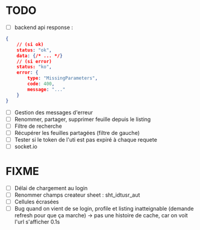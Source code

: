 # TODO
- [ ] backend api response :
```json
{
    // (si ok)
    status: "ok",
    data: {/* ... */}
    // (si error)
    status: "ko",
    error: {
        type: "MissingParameters",
        code: 400,
        message: "..."
    }
}
```
- [ ] Gestion des messages d'erreur
- [ ] Renommer, partager, supprimer feuille depuis le listing
- [ ] Filtre de recherche
- [ ] Récupérer les feuilles partagées (filtre de gauche)
- [ ] Tester si le token de l'uti est pas expiré à chaque requete
- [ ] socket.io

# FIXME
- [ ] Délai de chargement au login
- [ ] Renommer champs createur sheet : sht_idtusr_aut
- [ ] Cellules écrasées
- [ ] Bug quand on vient de se login, profile et listing inatteignable (demande refresh pour que ça marche) -> pas une histoire de cache, car on voit l'url s'afficher 0.1s